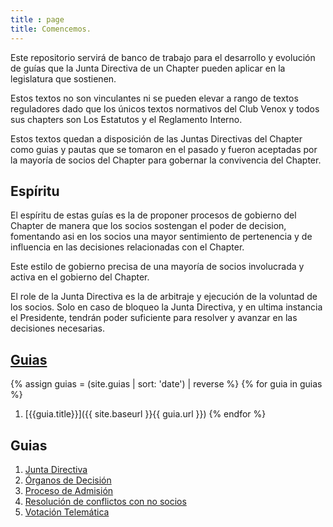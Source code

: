 ```yaml
---
title : page
title: Comencemos.
---
```


Este repositorio servirá de banco de trabajo para el desarrollo y evolución de guías que la Junta Directiva de un Chapter pueden aplicar en la legislatura que sostienen.

Estos textos no son vinculantes ni se pueden elevar a rango de textos reguladores dado que los únicos textos normativos del Club Venox y todos sus chapters son Los Estatutos y el Reglamento Interno.

Estos textos quedan a disposición de las Juntas Directivas del Chapter como guias y pautas que se tomaron en el pasado y fueron aceptadas por la mayoría de socios del Chapter para gobernar la convivencia del Chapter.

## Espíritu

El espíritu de estas guías es la de proponer procesos de gobierno del Chapter de manera que los socios sostengan el poder de decision, fomentando asi en los socios una mayor sentimiento de pertenencia y de influencia en las decisiones relacionadas con el Chapter. 

Este estilo de gobierno precisa de una mayoría de socios involucrada y activa en el gobierno del Chapter. 

El role de la Junta Directiva es la de arbitraje y ejecución de la voluntad de los socios. 
Solo en caso de bloqueo la Junta Directiva, y en ultima instancia el Presidente, tendrán poder suficiente para resolver y avanzar en las decisiones necesarias.

## [Guias](guias.html)

{% assign guias = (site.guias | sort: 'date') | reverse %}
{% for guia in guias %}
1. [{{guia.title}}]({{ site.baseurl }}{{ guia.url }})
{% endfor %}

## Guias
1. [Junta Directiva](JuntaDirectiva.md)
1. [Órganos de Decisión](OrganosDeDecision.md)
1. [Proceso de Admisión](ProcesoDeAdmision.md)
1. [Resolución de conflictos con no socios](ResolucionDeConflictosConNoSocios.md)
1. [Votación Telemática](VotacionTelematica.md)

